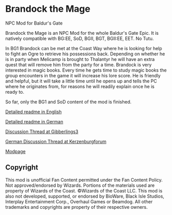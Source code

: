 # Brandock the Mage
NPC Mod for Baldur's Gate

Brandock the Mage is an NPC Mod for the whole Baldur's Gate Epic. It is natively compatible with BG:EE, SoD, BGII, BGT, BGII:EE, EET. No Tutu.

In BG1 Brandock can be met at the Coast Way where he is looking for help to fight an Ogre to retrieve his possessions back. Depending on whether he is in party when Melicamp is brought to Thalantyr he will have an extra quest that will remove him from the party for a time.
Brandock is very interested in magic books. Every time he gets time to study magic books the group encounters in the game it will increase his lore score. He is friendly and helpful, but it will take a little time until he opens up and tells the PC where he originates from, for reasons he will readily explain once he is ready to.

So far, only the BG1 and SoD content of the mod is finished.

[Detailed readme in English](https://htmlpreview.github.io/?https://github.com/Gitjas/Brandock_the_Mage/blob/master/c%23brandock/readme.brandock.english.html)

[Detailed readme in German](https://htmlpreview.github.io/?https://github.com/Gitjas/Brandock_the_Mage/blob/master/c%23brandock/readme.brandock.german.html)

[Discussion Thread at Gibberlings3](https://www.gibberlings3.net/forums/topic/34687-brandock-the-mage-npc-mod-kerzenburgforum/)

[German Discussion Thread at Kerzenburgforum](https://baldurs-gate.de/index.php?threads/brandock-der-magier-npc-mod-f%C3%BCr-baldurs-gate.44913/)

[Modpage](https://www.baldurs-gate.de/index.php?resources/brandock-der-magier.48/)

## Copyright
This mod is unofficial Fan Content permitted under the Fan Content Policy. Not approved/endorsed by Wizards. Portions of the materials used are property of Wizards of the Coast. ©Wizards of the Coast LLC. This mod is also not developed, supported, or endorsed by BioWare, Black Isle Studios, Interplay Entertainment Corp., Overhaul Games or Beamdog. All other trademarks and copyrights are property of their respective owners. 
